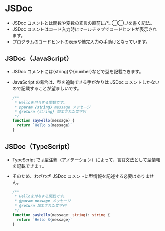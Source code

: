 # JSDoc

- JSDoc コメントとは関数や変数の宣言の直前に/\*_ ◯◯ _/を書く記法。
- JSDoc コメントはコード入力時にツールチップでコードヒントが表示されます。
- プログラムのコードヒントの表示や補完入力の手助けとなっています。

## JSDoc（JavaScript）

- JSDoc コメントには{string}や{number}などで型を記載できます。
- JavaScript の場合は、型を追跡できる手がかりは JSDoc コメントしかないので記載することが望ましいです。

  ```js
  /**
   * Helloを付与する関数です。
   * @param {string} message メッセージ
   * @return {string} 加工された文字列
   */
  function sayHello(message) {
    return `Hello ${message}`
  }
  ```

## JSDoc（TypeScript）

- TypeScript では型注釈（アノテーション）によって、言語文法として型情報を記載できます。
- そのため、わざわざ JSDoc コメントに型情報を記述する必要はありません。

  ```ts
  /**
   * Helloを付与する関数です。
   * @param message メッセージ
   * @return 加工された文字列
   */
  function sayHello(message: string): string {
    return `Hello ${message}`
  }
  ```
